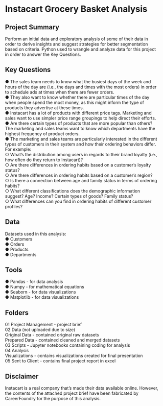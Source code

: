# Instacart Grocery Basket Analysis
## Project Summary
Perform an initial data and exploratory analysis of some of their data in order to derive insights and suggest strategies for better segmentation based on criteria. Python used to wrangle and analyze data for this project in order to answer the Key Questions.
## Key Questions
● The sales team needs to know what the busiest days of the week and hours of the
day are (i.e., the days and times with the most orders) in order to schedule ads at
times when there are fewer orders.  
● They also want to know whether there are particular times of the day when people
spend the most money, as this might inform the type of products they advertise at
these times.  
● Instacart has a lot of products with different price tags. Marketing and sales want to
use simpler price range groupings to help direct their efforts.  
● Are there certain types of products that are more popular than others? The marketing
and sales teams want to know which departments have the highest frequency of
product orders.  
● The marketing and sales teams are particularly interested in the different types of
customers in their system and how their ordering behaviors differ. For example:  
○ What’s the distribution among users in regards to their brand loyalty (i.e., how
often do they return to Instacart)?  
○ Are there differences in ordering habits based on a customer’s loyalty status?  
○ Are there differences in ordering habits based on a customer’s region?  
○ Is there a connection between age and family status in terms of ordering
habits?  
○ What different classifications does the demographic information suggest?
Age? Income? Certain types of goods? Family status?  
○ What differences can you find in ordering habits of different customer
profiles? 
## Data   
Datasets used in this analysis:  
● Customers  
● Orders  
● Products  
● Departments  
## Tools  
● Pandas - for data analysis  
● Numpy - for mathematical equations  
● Seaborn - for data visualizations  
● Matplotlib - for data visualizations  
## Folders
01 Project Management - project brief  
02 Data (not uploaded due to size)  
         Original Data - contained original raw datasets  
         Prepared Data - contained cleaned and merged datasets  
03 Scripts - Jupyter notebooks containing coding for analysis  
04 Analysis   
         Visualizations - contains visualizations created for final presentation  
05 Sent to Client - contains final project report in excel  
## Disclaimer
Instacart is a real company that’s made their data available online. However, the contents of the attached project brief have been fabricated by CareerFoundry for the purpose of this analysis.
